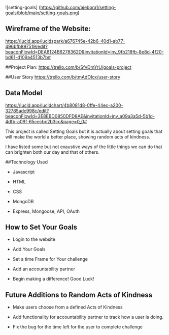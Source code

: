 ![setting-goals] (https://github.com/ajebora1/setting-goals/blob/main/setting-goals.png)

## Wireframe of the Website:
https://lucid.app/lucidspark/a676745e-42b6-40d1-ab77-496bfb897519/edit?beaconFlowId=DEA8124B6278362D&invitationId=inv_9fb218fb-8e8d-4f20-bd61-d109a4513b7b#

##Project Plan:
https://trello.com/b/SfvDmYrU/goals-project

##User Story
https://trello.com/b/tmAdOIcx/user-story

## Data Model
https://lucid.app/lucidchart/4b8081d8-0ffe-44ec-a200-32785adc998c/edit?beaconFlowId=3E8EBD0850DFD8AE&invitationId=inv_a09a3a5d-5b1d-4dfb-a09f-65cecbc2b3cc&page=0_0#

This project is called Setting Goals but it is actually about setting goals that will make the world a better place,
showing random acts of kindness.

I have listed some but not exaustive ways of the little things we can do that can brighten both our day and that of others.

##Technology Used

* Javascript

* HTML

* CSS

* MongoDB

* Express, Mongoose, API, OAuth

## How to Set Your Goals

* Login to the website

* Add Your Goals

* Set a time Frame for Your challenge

* Add an accountability partner

* Begin making a difference! Good Luck!

## Future Additions to Random Acts of Kindness

* Make users choose from a defined Acts of Kindness

* Add functionality for accountability partner to track how a user is doing.

* Fix the bug for the time left for the user to complete challenge





